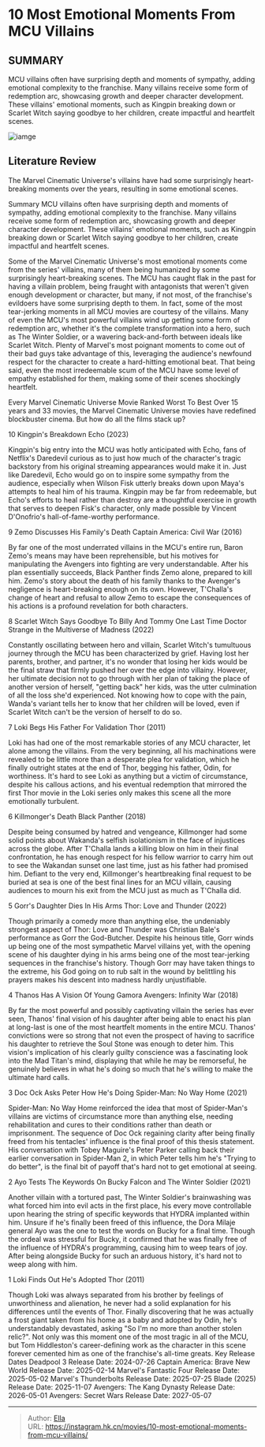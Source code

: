 # 10 Most Emotional Moments From MCU Villains


## SUMMARY 


 MCU villains often have surprising depth and moments of sympathy, adding emotional complexity to the franchise. 
 Many villains receive some form of redemption arc, showcasing growth and deeper character development. 
 These villains&#39; emotional moments, such as Kingpin breaking down or Scarlet Witch saying goodbye to her children, create impactful and heartfelt scenes. 

![iamge](https://static1.srcdn.com/wordpress/wp-content/uploads/2024/01/gorr-daughter-death-thor-love-thunder.jpg)

## Literature Review

The Marvel Cinematic Universe&#39;s villains have had some surprisingly heart-breaking moments over the years, resulting in some emotional scenes.




Summary
 MCU villains often have surprising depth and moments of sympathy, adding emotional complexity to the franchise. 
 Many villains receive some form of redemption arc, showcasing growth and deeper character development. 
 These villains&#39; emotional moments, such as Kingpin breaking down or Scarlet Witch saying goodbye to her children, create impactful and heartfelt scenes. 


Some of the Marvel Cinematic Universe&#39;s most emotional moments come from the series&#39; villains, many of them being humanized by some surprisingly heart-breaking scenes. The MCU has caught flak in the past for having a villain problem, being fraught with antagonists that weren&#39;t given enough development or character, but many, if not most, of the franchise&#39;s evildoers have some surprising depth to them. In fact, some of the most tear-jerking moments in all MCU movies are courtesy of the villains.
Many of even the MCU&#39;s most powerful villains wind up getting some form of redemption arc, whether it&#39;s the complete transformation into a hero, such as The Winter Soldier, or a wavering back-and-forth between ideals like Scarlet Witch. Plenty of Marvel&#39;s most poignant moments to come out of their bad guys take advantage of this, leveraging the audience&#39;s newfound respect for the character to create a hard-hitting emotional beat. That being said, even the most irredeemable scum of the MCU have some level of empathy established for them, making some of their scenes shockingly heartfelt.
            
 
 Every Marvel Cinematic Universe Movie Ranked Worst To Best 
Over 15 years and 33 movies, the Marvel Cinematic Universe movies have redefined blockbuster cinema. But how do all the films stack up?












 








 10  Kingpin&#39;s Breakdown 
Echo (2023)
        

Kingpin&#39;s big entry into the MCU was hotly anticipated with Echo, fans of Netflix&#39;s Daredevil curious as to just how much of the character&#39;s tragic backstory from his original streaming appearances would make it in. Just like Daredevil, Echo would go on to inspire some sympathy from the audience, especially when Wilson Fisk utterly breaks down upon Maya&#39;s attempts to heal him of his trauma. Kingpin may be far from redeemable, but Echo&#39;s efforts to heal rather than destroy are a thoughtful exercise in growth that serves to deepen Fisk&#39;s character, only made possible by Vincent D&#39;Onofrio&#39;s hall-of-fame-worthy performance.





 9  Zemo Discusses His Family&#39;s Death 
Captain America: Civil War (2016)
        

By far one of the most underrated villains in the MCU&#39;s entire run, Baron Zemo&#39;s means may have been reprehensible, but his motives for manipulating the Avengers into fighting are very understandable. After his plan essentially succeeds, Black Panther finds Zemo alone, prepared to kill him. Zemo&#39;s story about the death of his family thanks to the Avenger&#39;s negligence is heart-breaking enough on its own. However, T&#39;Challa&#39;s change of heart and refusal to allow Zemo to escape the consequences of his actions is a profound revelation for both characters.





 8  Scarlet Witch Says Goodbye To Billy And Tommy One Last Time 
Doctor Strange in the Multiverse of Madness (2022)


 







Constantly oscillating between hero and villain, Scarlet Witch&#39;s tumultuous journey through the MCU has been characterized by grief. Having lost her parents, brother, and partner, it&#39;s no wonder that losing her kids would be the final straw that firmly pushed her over the edge into villainy. However, her ultimate decision not to go through with her plan of taking the place of another version of herself, &#34;getting back&#34; her kids, was the utter culmination of all the loss she&#39;d experienced. Not knowing how to cope with the pain, Wanda&#39;s variant tells her to know that her children will be loved, even if Scarlet Witch can&#39;t be the version of herself to do so.





 7  Loki Begs His Father For Validation 
Thor (2011)
        

Loki has had one of the most remarkable stories of any MCU character, let alone among the villains. From the very beginning, all his machinations were revealed to be little more than a desperate plea for validation, which he finally outright states at the end of Thor, begging his father, Odin, for worthiness. It&#39;s hard to see Loki as anything but a victim of circumstance, despite his callous actions, and his eventual redemption that mirrored the first Thor movie in the Loki series only makes this scene all the more emotionally turbulent.





 6  Killmonger&#39;s Death 
Black Panther (2018)
        

Despite being consumed by hatred and vengeance, Killmonger had some solid points about Wakanda&#39;s selfish isolationism in the face of injustices across the globe. After T&#39;Challa lands a killing blow on him in their final confrontation, he has enough respect for his fellow warrior to carry him out to see the Wakandan sunset one last time, just as his father had promised him. Defiant to the very end, Killmonger&#39;s heartbreaking final request to be buried at sea is one of the best final lines for an MCU villain, causing audiences to mourn his exit from the MCU just as much as T&#39;Challa did.





 5  Gorr&#39;s Daughter Dies In His Arms 
Thor: Love and Thunder (2022)


 







Though primarily a comedy more than anything else, the undeniably strongest aspect of Thor: Love and Thunder was Christian Bale&#39;s performance as Gorr the God-Butcher. Despite his heinous title, Gorr winds up being one of the most sympathetic Marvel villains yet, with the opening scene of his daughter dying in his arms being one of the most tear-jerking sequences in the franchise&#39;s history. Though Gorr may have taken things to the extreme, his God going on to rub salt in the wound by belittling his prayers makes his descent into madness hardly unjustifiable.





 4  Thanos Has A Vision Of Young Gamora 
Avengers: Infinity War (2018)
        

By far the most powerful and possibly captivating villain the series has ever seen, Thanos&#39; final vision of his daughter after being able to enact his plan at long-last is one of the most heartfelt moments in the entire MCU. Thanos&#39; convictions were so strong that not even the prospect of having to sacrifice his daughter to retrieve the Soul Stone was enough to deter him. This vision&#39;s implication of his clearly guilty conscience was a fascinating look into the Mad Titan&#39;s mind, displaying that while he may be remorseful, he genuinely believes in what he&#39;s doing so much that he&#39;s willing to make the ultimate hard calls.





 3  Doc Ock Asks Peter How He&#39;s Doing 
Spider-Man: No Way Home (2021)


 







Spider-Man: No Way Home reinforced the idea that most of Spider-Man&#39;s villains are victims of circumstance more than anything else, needing rehabilitation and cures to their conditions rather than death or imprisonment. The sequence of Doc Ock regaining clarity after being finally freed from his tentacles&#39; influence is the final proof of this thesis statement. His conversation with Tobey Maguire&#39;s Peter Parker calling back their earlier conversation in Spider-Man 2, in which Peter tells him he&#39;s &#34;Trying to do better&#34;, is the final bit of payoff that&#39;s hard not to get emotional at seeing.





 2  Ayo Tests The Keywords On Bucky 
Falcon and The Winter Soldier (2021)
        

Another villain with a tortured past, The Winter Soldier&#39;s brainwashing was what forced him into evil acts in the first place, his every move controllable upon hearing the string of specific keywords that HYDRA implanted within him. Unsure if he&#39;s finally been freed of this influence, the Dora Milaje general Ayo was the one to test the words on Bucky for a final time. Though the ordeal was stressful for Bucky, it confirmed that he was finally free of the influence of HYDRA&#39;s programming, causing him to weep tears of joy. After being alongside Bucky for such an arduous history, it&#39;s hard not to weep along with him.





 1  Loki Finds Out He&#39;s Adopted 
Thor (2011)
        

Though Loki was always separated from his brother by feelings of unworthiness and alienation, he never had a solid explanation for his differences until the events of Thor. Finally discovering that he was actually a frost giant taken from his home as a baby and adopted by Odin, he&#39;s understandably devastated, asking &#34;So I&#39;m no more than another stolen relic?&#34;. Not only was this moment one of the most tragic in all of the MCU, but Tom Hiddleston&#39;s career-defining work as the character in this scene forever cemented him as one of the franchise&#39;s all-time greats.
   Key Release Dates             Deadpool 3 Release Date: 2024-07-26                   Captain America: Brave New World Release Date: 2025-02-14                  Marvel&#39;s Fantastic Four Release Date: 2025-05-02                  Marvel&#39;s Thunderbolts Release Date: 2025-07-25                  Blade (2025) Release Date: 2025-11-07                  Avengers: The Kang Dynasty  Release Date: 2026-05-01                   Avengers: Secret Wars Release Date: 2027-05-07      

---

> Author: [Ella](https://instagram.hk.cn/)  
> URL: https://instagram.hk.cn/movies/10-most-emotional-moments-from-mcu-villains/  

